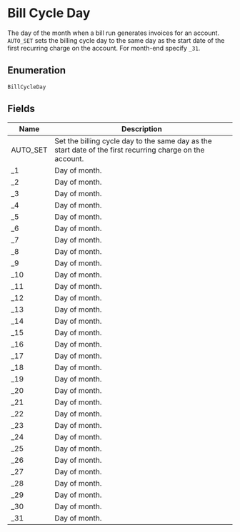 # Bill Cycle Day

The day of the month when a bill run generates invoices for an account. `AUTO_SET` sets the billing cycle day to the same day as the start date of the first recurring charge on the account.  For month-end specify `_31`.

## Enumeration

`BillCycleDay`

## Fields

| Name | Description |
|  --- | --- |
| AUTO_SET | Set the billing cycle day to the same day as the start date of the first recurring charge on the account. |
| _1 | Day of month. |
| _2 | Day of month. |
| _3 | Day of month. |
| _4 | Day of month. |
| _5 | Day of month. |
| _6 | Day of month. |
| _7 | Day of month. |
| _8 | Day of month. |
| _9 | Day of month. |
| _10 | Day of month. |
| _11 | Day of month. |
| _12 | Day of month. |
| _13 | Day of month. |
| _14 | Day of month. |
| _15 | Day of month. |
| _16 | Day of month. |
| _17 | Day of month. |
| _18 | Day of month. |
| _19 | Day of month. |
| _20 | Day of month. |
| _21 | Day of month. |
| _22 | Day of month. |
| _23 | Day of month. |
| _24 | Day of month. |
| _25 | Day of month. |
| _26 | Day of month. |
| _27 | Day of month. |
| _28 | Day of month. |
| _29 | Day of month. |
| _30 | Day of month. |
| _31 | Day of month. |
